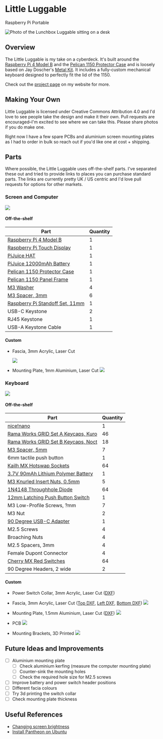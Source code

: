 # Little Luggable

Raspberry Pi Portable

![Photo of the Lunchbox Luggable sitting on a desk](images/hero.jpg)

## Overview

The Little Luggable is my take on a cyberdeck. It's built around the [Raspberry Pi 4 Model B](https://www.raspberrypi.com/products/raspberry-pi-4-model-b/) and the [Pelican 1150 Protector Case](https://www.peli.com/eu/en/product/cases/protector/1150) and is loosely based on Jay Doscher's [Metal Kit](https://doscher.com/work/metal-kit). It includes a fully-custom mechanical keyboard designed to perfectly fit the lid of the 1150.

Check out the [project page](https://jbmorley.co.uk/projects/little-luggable) on my website for more.

## Making Your Own

Little Luggable is licensed under Creative Commons Attribution 4.0 and I'd love to see people take the design and make it their own. Pull requests are encouraged–I'm excited to see where we can take this. Please share photos if you do make one.

Right now I have a few spare PCBs and aluminium screen mounting plates as I had to order in bulk so reach out if you'd like one at cost + shipping.

## Parts

Where possible, the Little Luggable uses off-the-shelf parts. I've separated these out and tried to provide links to places you can purchase standard parts. The links are currently pretty UK / US centric and I'd love pull requests for options for other markets.

### Screen and Computer

![](images/screen-assembly.png)

#### Off-the-shelf

| **Part**                                                     | **Quantity** |
| ------------------------------------------------------------ | ------------ |
| [Raspberry Pi 4 Model B](https://www.raspberrypi.com/products/raspberry-pi-4-model-b/) | 1            |
| [Raspberry Pi Touch Display](https://www.raspberrypi.com/products/raspberry-pi-touch-display/) | 1            |
| [PiJuice HAT](https://uk.pi-supply.com/products/pijuice-standard) | 1            |
| [PiJuice 12000mAh Battery](https://uk.pi-supply.com/products/pijuice-12000mah-battery) | 1            |
| [Pelican 1150 Protector Case](https://peliproducts.co.uk/products/1150-protector-case) | 1            |
| [Pelican 1150 Panel Frame](https://peliproducts.co.uk/products/1150-panel-frame) | 1            |
| [M3 Washer](https://www.amazon.co.uk/3mm-Flat-Washer-Form-Stainless/dp/B08TDPSBBY) | 4            |
| [M3 Spacer, 3mm](https://www.amazon.co.uk/dp/B0BHJP3KJP)     | 6            |
| [Raspberry Pi Standoff Set, 11mm](https://thepihut.com/products/raspberry-pi-standoff-set-11mm) | 1            |
| USB-C Keystone                                               | 2            |
| RJ45 Keystone                                                | 1            |
| USB-A Keystone Cable                                         | 1            |

#### Custom

- Fascia, 3mm Acrylic, Laser Cut

  ![](images/fascia.png)

- Mounting Plate, 1mm Aluminium, Laser Cut
  ![](images/mounting-plate.png)

### Keyboard

![](images/keyboard-assembly.png)

#### Off-the-shelf

| **Part**                                                     | **Quantity** |
| ------------------------------------------------------------ | ------------ |
| [nice!nano](https://nicekeyboards.com/nice-nano/)            | 1            |
| [Rama Works GRID Set A Keycaps, Kuro](https://ramaworks.store/collections/grid/products/grid-set-a?variant=16185106235435) | 46           |
| [Rama Works GRID Set B Keycaps, Noct](https://ramaworks.store/collections/grid/products/grid-set-b?variant=31922049286222) | 18           |
| [M3 Spacer, 5mm](https://www.amazon.co.uk/dp/B0BHKJG3ST)     | 7            |
| 6mm tactile push button                                      | 1            |
| [Kailh MX Hotswap Sockets](https://mechboards.co.uk/products/kailh-hotswap-sockets) | 64           |
| [3.7V 90mAh Lithium Polymer Battery](https://www.ebay.co.uk/itm/195234783901) | 1            |
| [M3 Knurled Insert Nuts, 0.5mm](https://www.amazon.co.uk/dp/B09MCX5HN5) | 5            |
| [1N4148 Throughhole Diode](https://mechboards.co.uk/products/throughhole-diodes) | 64           |
| [12mm Latching Push Button Switch](https://www.amazon.co.uk/dp/B08L484J7W) | 1            |
| M3 Low-Profile Screws, ?mm                                   | 7            |
| M3 Nut                                                       | 2            |
| [90 Degree USB-C Adapter](https://www.amazon.co.uk/dp/B078MX7L84) | 1            |
| M2.5 Screws                                                  | 4            |
| Broaching Nuts                                               | 4            |
| M2.5 Spacers, 3mm                                            | 4            |
| Female Dupont Connector                                      | 4            |
| [Cherry MX Red Switches](https://mechboards.co.uk/products/cherry-mx-red) | 64           |
| 90 Degree Headers, 2 wide                                    | 2            |

#### Custom

- Power Switch Collar, 3mm Acrylic, Laser Cut ([DXF](manufacture/v7/switch-collar.dxf))

- Fascia, 3mm Acrylic, Laser Cut ([Top DXF](manufacture/v7/keyboard-fascia-top.dxf), [Left DXF](manufacture/v7/keyboard-fascia-left.dxf), [Bottom DXF](manufacture/v7/keyboard-fascia-bottom.dxf))
  ![](images/keyboard-fascia.png)

- Mounting Plate, 1.5mm Aluminium, Laser Cut ([DXF](manufacture/v7/keyboard-mounting-plate.dxf))
  ![](images/keyboard-mounting-plate.png)

  

- PCB
  ![](images/keyboard-pcb.png)

- Mounting Brackets, 3D Printed
  ![](images/keyboard-mounting-brackets.png)

## Future Ideas and Improvements

- [ ] Aluminium mounting plate
  - [ ] Check aluminium kerfing (measure the computer mounting plate)
  - [ ] Counter-sink the mounting holes
  - [ ] Check the required hole size for M2.5 screws
- [ ] Improve battery and power switch header positions
- [ ] Different facia colours
- [ ] Try 3d printing the switch collar
- [ ] Check mounting plate thickness

## Useful References

- [Changing screen brightness](https://forums.raspberrypi.com/viewtopic.php?t=214086)
- [Install Pantheon on Ubuntu](https://askubuntu.com/questions/1432304/how-to-install-pantheon-files-elementary-os-file-manager-in-ubuntu-os-with-op)
